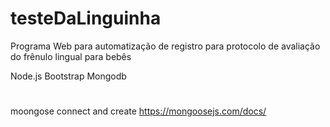 # testeDaLinguinha
Programa Web para automatização de registro para protocolo de avaliação do frênulo lingual para bebês


Node.js
Bootstrap
Mongodb
#
moongose connect and create
https://mongoosejs.com/docs/
